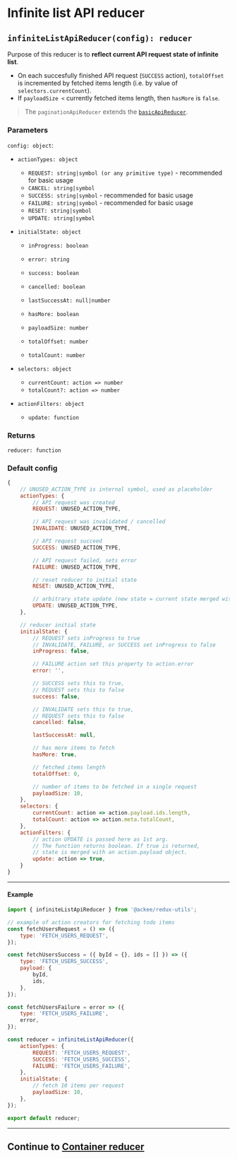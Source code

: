 # Infinite list API reducer

## `infiniteListApiReducer(config): reducer`

Purpose of this reducer is to **reflect current API request state of infinite list**.

-   On each succesfully finished API request (`SUCCESS` action), `totalOffset` is incremented by fetched items length (i.e. by value of `selectors.currentCount`).
-   If `payloadSize <` currently fetched items length, then `hasMore` is `false`.

> The `paginationApiReducer` extends the [`basicApiReducer`](basicApiReducer.md).

### Parameters

`config: object`:

-   `actionTypes: object`

    -   `REQUEST: string|symbol (or any primitive type)` - recommended for basic usage
    -   `CANCEL: string|symbol`
    -   `SUCCESS: string|symbol` - recommended for basic usage
    -   `FAILURE: string|symbol` - recommended for basic usage
    -   `RESET: string|symbol`
    -   `UPDATE: string|symbol`

-   `initialState: object`

    -   `inProgress: boolean`
    -   `error: string`
    -   `success: boolean`
    -   `cancelled: boolean`
    -   `lastSuccessAt: null|number`

    -   `hasMore: boolean`
    -   `payloadSize: number`
    -   `totalOffset: number`
    -   `totalCount: number`

-   `selectors: object`

    -   `currentCount: action => number`
    -   `totalCount?: action => number`

-   `actionFilters: object`

    -   `update: function`

### Returns

`reducer: function`

### Default config

```js
{
    // UNUSED_ACTION_TYPE is internal symbol, used as placeholder
    actionTypes: {
        // API request was created
        REQUEST: UNUSED_ACTION_TYPE,

        // API request was invalidated / cancelled
        INVALIDATE: UNUSED_ACTION_TYPE,

        // API request succeed
        SUCCESS: UNUSED_ACTION_TYPE,

        // API request failed, sets error
        FAILURE: UNUSED_ACTION_TYPE,

        // reset reducer to initial state
        RESET: UNUSED_ACTION_TYPE,

        // arbitrary state update (new state = current state merged with action.payload object)
        UPDATE: UNUSED_ACTION_TYPE,
    },

    // reducer initial state
    initialState: {
        // REQUEST sets inProgress to true
        // INVALIDATE, FAILURE, or SUCCESS set inProgress to false
        inProgress: false,

        // FAILURE action set this property to action.error
        error: '',

        // SUCCESS sets this to true,
        // REQUEST sets this to false
        success: false,

        // INVALIDATE sets this to true,
        // REQUEST sets this to false
        cancelled: false,

        lastSuccessAt: null,

        // has more items to fetch
        hasMore: true,

        // fetched items length
        totalOffset: 0,

        // number of items to be fetched in a single request
        payloadSize: 10,
    },
    selectors: {
        currentCount: action => action.payload.ids.length,
        totalCount: action => action.meta.totalCount,
    },
    actionFilters: {
        // action UPDATE is passed here as 1st arg.
        // The function returns boolean. If true is returned,
        // state is merged with an action.payload object.
        update: action => true,
    }
}
```

---

#### Example

```js
import { infiniteListApiReducer } from '@ackee/redux-utils';

// example of action creators for fetching todo items
const fetchUsersRequest = () => ({
    type: 'FETCH_USERS_REQUEST',
});

const fetchUsersSuccess = ({ byId = {}, ids = [] }) => ({
    type: 'FETCH_USERS_SUCCESS',
    payload: {
        byId,
        ids,
    },
});

const fetchUsersFailure = error => ({
    type: 'FETCH_USERS_FAILURE',
    error,
});

const reducer = infiniteListApiReducer({
    actionTypes: {
        REQUEST: 'FETCH_USERS_REQUEST',
        SUCCESS: 'FETCH_USERS_SUCCESS',
        FAILURE: 'FETCH_USERS_FAILURE',
    },
    initialState: {
        // fetch 10 items per request
        payloadSize: 10,
    },
});

export default reducer;
```

---

## Continue to [Container reducer](./containerReducer.md)
